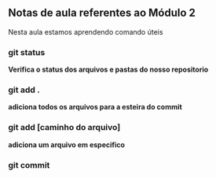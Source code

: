 ## Notas de aula referentes ao Módulo 2

Nesta aula estamos aprendendo comando úteis

### git status
**Verifica o status dos arquivos e pastas do nosso repositorio**

### git add .
**adiciona todos os arquivos para a esteira do commit**
 
### git add [caminho do arquivo]
**adiciona um arquivo em especifico**


### git commit

